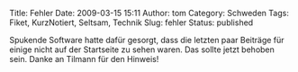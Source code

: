 Title: Fehler
Date: 2009-03-15 15:11
Author: tom
Category: Schweden
Tags: Fiket, KurzNotiert, Seltsam, Technik
Slug: fehler
Status: published

Spukende Software hatte dafür gesorgt, dass die letzten paar Beiträge
für einige nicht auf der Startseite zu sehen waren. Das sollte jetzt
behoben sein. Danke an Tilmann für den Hinweis!

